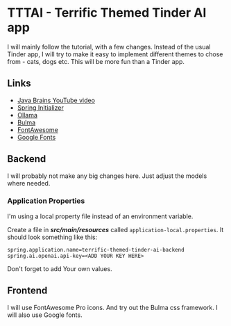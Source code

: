# TTTAI - Terrific Themed Tinder AI app

I will mainly follow the tutorial, with a few changes. Instead of the usual Tinder app, I will try to make it easy to
implement different themes to chose from - cats, dogs etc. This will be more fun than a Tinder app.

## Links

* [Java Brains YouTube video](https://www.youtube.com/watch?v=k3fSQpz2Esg)
* [Spring Initializer](https://start.spring.io)
* [Ollama](https://ollama.com)
* [Bulma](https://bulma.io)
* [FontAwesome](https://fontawesome.com)
* [Google Fonts](https://fonts.google.com)

## Backend

I will probably not make any big changes here. Just adjust the models where needed.

### Application Properties

I'm using a local property file instead of an environment variable.

Create a file in ***src/main/resources*** called `application-local.properties`. It should look something like this:

```
spring.application.name=terrific-themed-tinder-ai-backend
spring.ai.openai.api-key=<ADD YOUR KEY HERE>
```

Don't forget to add Your own values.

## Frontend

I will use FontAwesome Pro icons. And try out the Bulma css framework. I will also use Google fonts.
